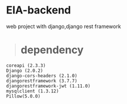 # EIA-backend
web project with django,django rest framework

> # dependency
```
coreapi (2.3.3)
Django (2.0.2)
django-cors-headers (2.1.0)
djangorestframework (3.7.7)
djangorestframework-jwt (1.11.0)
mysqlclient (1.3.12)
Pillow(5.0.0)
```
